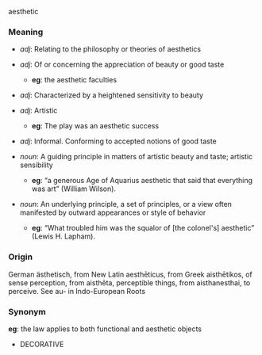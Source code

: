 aesthetic
### Meaning
+ _adj_: Relating to the philosophy or theories of aesthetics
+ _adj_: Of or concerning the appreciation of beauty or good taste
    + __eg__: the aesthetic faculties
+ _adj_: Characterized by a heightened sensitivity to beauty
+ _adj_: Artistic
    + __eg__: The play was an aesthetic success
+ _adj_: Informal. Conforming to accepted notions of good taste

+ _noun_: A guiding principle in matters of artistic beauty and taste; artistic sensibility
    + __eg__: “a generous Age of Aquarius aesthetic that said that everything was art” (William Wilson).
+ _noun_: An underlying principle, a set of principles, or a view often manifested by outward appearances or style of behavior
    + __eg__: “What troubled him was the squalor of [the colonel's] aesthetic” (Lewis H. Lapham).

### Origin

German ästhetisch, from New Latin aesthēticus, from Greek aisthētikos, of sense perception, from aisthēta, perceptible things, from aisthanesthai, to perceive. See au- in Indo-European Roots

### Synonym

__eg__: the law applies to both functional and aesthetic objects

+ DECORATIVE



